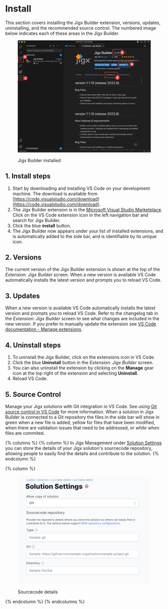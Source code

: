 # Install

This section covers installing the Jigx Builder extension, versions, updates, uninstalling, and the recommended source control. The numbered image below indicates each of these areas in the Jigx Builder.

<figure><img src="../../.gitbook/assets/JB-Extension.png" alt="Jigx Builder installed"><figcaption><p>Jigx Builder installed</p></figcaption></figure>

## 1. Install steps

1. Start by downloading and installing VS Code on your development machine. The download is available from [https://code.visualstudio.com/download](https://code.visualstudio.com/download).
2. The Jigx Builder extension is in the [Microsoft Visual Studio Marketplace](https://marketplace.visualstudio.com/items?itemName=Jigx.jigx-builder). Click on the VS Code extension icon in the left navigation bar and search for Jigx Builder.
3. Click the blue **install** button.
4. The Jigx Builder now appears under your list of installed extensions, and is automatically added to the side bar, and is identifiable by its unique icon.

## 2. Versions

The current version of the Jigx Builder extension is shown at the top of the _Extension: Jigx Builder_ screen. When a new version is available VS Code automatically installs the latest version and prompts you to reload VS Code.

## 3. Updates

When a new version is available VS Code automatically installs the latest version and prompts you to reload VS Code. Refer to the changelog tab in the _Extension: Jigx Builder_ screen to see what changes are included in the new version. If you prefer to manually update the extension see [VS Code documentation - Manage extensions](https://code.visualstudio.com/docs/editor/extension-marketplace#_manage-extensions).

## 4. Uninstall steps

1. To uninstall the Jigx Builder, click on the extensions icon in VS Code.
2. Click the blue **Uninstall** button in the _Extension: Jigx Builder_ screen.
3. You can also uninstall the extension by clicking on the **Manage** gear icon at the top right of the extension and selecting **Uninstall.**
4. Reload VS Code.

## 5. Source Control

Manage your Jigx solutions with Git integration in VS Code. See using [Git source control in VS Code](https://code.visualstudio.com/docs/sourcecontrol/overview) for more information. When a solution in Jigx Builder is connected to a Git repository the files in the side bar will show in green when a new file is added, yellow for files that have been modified, when there are validation issues that need to be addressed, or _white_ when files are commited.

{% columns %}
{% column %}
In Jigx Management under [Solution Settings](../../administration/solutions/solution-settings/solution-settings.md) you can store the details of your Jigx solution's sourcecode repository, allowing people to easily find the details and contribute to the solution.
{% endcolumn %}

{% column %}
<figure><img src="../../.gitbook/assets/M-SourcecodeDetails.png" alt="Sourcecode details"><figcaption><p>Sourcecode details</p></figcaption></figure>
{% endcolumn %}
{% endcolumns %}
